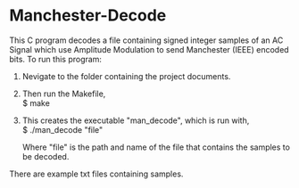 Manchester-Decode
=================

This C program decodes a file containing signed integer samples of an AC Signal which use Amplitude Modulation to send Manchester (IEEE) encoded bits. To run this program:<br>

1. Nevigate to the folder containing the project documents.
2. Then run the Makefile, <br>
    $ make
3. This creates the executable "man_decode", which is run with,<br>
    $ ./man_decode "file"
   
   Where "file" is the path and name of the file that contains the samples to be decoded.

There are example txt files containing samples.

